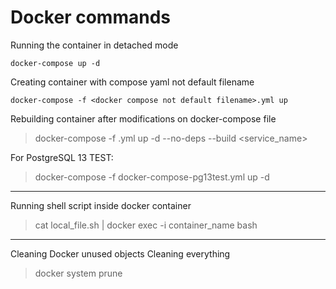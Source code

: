 # Docker commands

Running the container in detached mode
```
docker-compose up -d
```

Creating container with compose yaml not default filename
```
docker-compose -f <docker compose not default filename>.yml up
```

Rebuilding container after modifications on docker-compose file
>docker-compose -f <docker compose not default filename>.yml up -d --no-deps --build <service_name>

For PostgreSQL 13 TEST:
> docker-compose -f docker-compose-pg13test.yml up -d
---

Running shell script inside docker container
> cat local_file.sh | docker exec -i container_name bash
---

Cleaning Docker unused objects
Cleaning everything
> docker system prune
